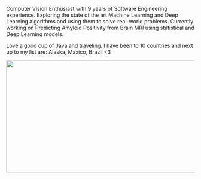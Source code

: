 Computer Vision Enthusiast with 9 years of Software Engineering experience. Exploring the state of the art Machine Learning and Deep Learning algorithms and using them to solve real-world problems. Currently working on Predicting Amyloid Positivity from Brain MRI using statistical and Deep Learning models. 

Love a good cup of Java and traveling. I have been to 10 countries and next up to my list are: Alaska, Maxico, Brazil <3

<img width="1000" height="300" src="https://user-images.githubusercontent.com/31473347/164362283-b1b9793e-4577-4816-a8df-f42f54568b26.png">
